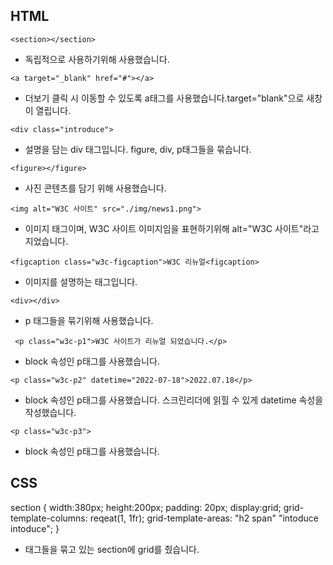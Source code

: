 ## HTML

  ```<section></section>```

  - 독립적으로 사용하기위해 사용했습니다.

  ```<a target="_blank" href="#"></a>```

  - 더보기 클릭 시 이동할 수 있도록 a태그를 사용했습니다.target="blank"으로 새창이 열립니다.

  ```<div class="introduce">```

  - 설명을 담는 div 태그입니다. figure, div, p태그들을 묶습니다.

  ```<figure></figure> ```

  - 사진 콘텐츠를 담기 위해 사용했습니다.

  ```<img alt="W3C 사이트" src="./img/news1.png">```

  - 이미지 태그이며, W3C 사이트 이미지임을 표현하기위해 alt="W3C 사이트"라고 지었습니다. 

  ```<figcaption class="w3c-figcaption">W3C 리뉴얼<figcaption>```

  - 이미지를 설명하는 태그입니다.

  ```<div></div> ```

  - p 태그들을 묶기위해 사용했습니다.

  ``` <p class="w3c-p1">W3C 사이트가 리뉴얼 되었습니다.</p>```

  - block 속성인 p태그를 사용했습니다.

  ```<p class="w3c-p2" datetime="2022-07-18">2022.07.18</p>```

  - block 속성인 p태그를 사용했습니다. 스크린리더에 읽힐 수 있게 datetime 속성을 작성했습니다.

  ``` <p class="w3c-p3"> ```

  - block 속성인 p태그를 사용했습니다.

## CSS

section {
  width:380px;
  height:200px;
  padding: 20px;
  display:grid;
  grid-template-columns: reqeat(1, 1fr);
  grid-template-areas:
    "h2 span"
    "intoduce intoduce";
}
  - 태그들을 묶고 있는 section에 grid를 줬습니다.

 
